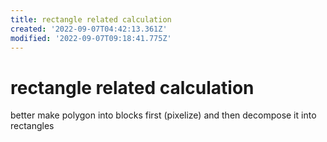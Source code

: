 ```yaml
---
title: rectangle related calculation
created: '2022-09-07T04:42:13.361Z'
modified: '2022-09-07T09:18:41.775Z'
---
```


# rectangle related calculation

better make polygon into blocks first (pixelize) and then decompose it into rectangles

[](https://github.com/shininglion/rectirization)
